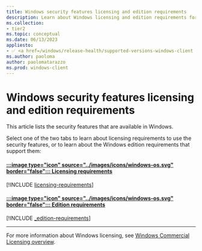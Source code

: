 ```yaml
---
title: Windows security features licensing and edition requirements
description: Learn about Windows licensing and edition requirements for the features included in Windows.
ms.collection:
- tier2
ms.topic: conceptual
ms.date: 06/13/2023
appliesto:
- ✅ <a href=/windows/release-health/supported-versions-windows-client target=_blank>Windows 11</a>
ms.author: paoloma
author: paolomatarazzo
ms.prod: windows-client
---
```


# Windows security features licensing and edition requirements

This article lists the security features that are available in Windows.

Select one of the two tabs to learn about licensing requirements to use the security features, or to learn about the Windows edition requirements that support them:

#### [:::image type="icon" source="../images/icons/windows-os.svg" border="false"::: **Licensing requirements**](#tab/licensing)

[!INCLUDE [licensing-requirements](../../../includes/licensing/_licensing-requirements.md)]

#### [:::image type="icon" source="../images/icons/windows-os.svg" border="false"::: **Edition requirements**](#tab/edition)

[!INCLUDE [_edition-requirements](../../../includes/licensing/_edition-requirements.md)]

---

For more information about Windows licensing, see [Windows Commercial Licensing overview](/windows/whats-new/windows-licensing).

